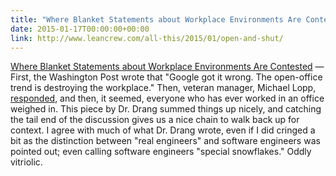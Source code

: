 ```yaml
---
title: "Where Blanket Statements about Workplace Environments Are Contested"
date: 2015-01-17T00:00:00+00:00
link: http://www.leancrew.com/all-this/2015/01/open-and-shut/
---
```

[Where Blanket Statements about Workplace Environments Are Contested](http://www.leancrew.com/all-this/2015/01/open-and-shut/) &mdash; 
 First, the Washington Post wrote that "Google got it wrong. The open-office trend is destroying the workplace." Then, veteran manager, Michael Lopp, [responded](http://randsinrepose.com/archives/your-best-work/), and then, it seemed, everyone who has ever worked in an office weighed in. This piece by Dr. Drang summed things up nicely, and catching the tail end of the discussion gives us a nice chain to walk back up for context. I agree with much of what Dr. Drang wrote, even if I did cringed a bit as the distinction between "real engineers" and software engineers was pointed out; even calling software engineers "special snowflakes." Oddly vitriolic.
